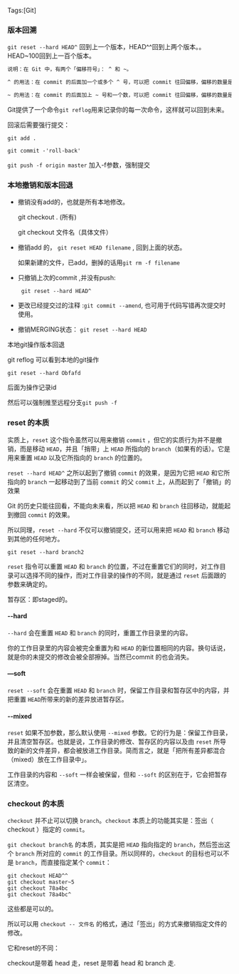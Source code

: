 Tags:[Git]

### 版本回溯

`git reset --hard HEAD^`   回到上一个版本，HEAD^^回到上两个版本。。HEAD~100回到上一百个版本。

```bash
说明：在 Git 中，有两个「偏移符号」： ^ 和 ~。

^ 的用法：在 commit 的后面加一个或多个 ^ 号，可以把 commit 往回偏移，偏移的数量是 ^ 的数量。例如：master^ 表示 master 指向的 commit 之前的那个 commit； HEAD^^ 表示 HEAD 所指向的 commit 往前数两个 commit。

~ 的用法：在 commit 的后面加上 ~ 号和一个数，可以把 commit 往回偏移，偏移的数量是 ~ 号后面的数。例如：HEAD~5 表示 HEAD 指向的 commit往前数 5 个 commit。

```



Git提供了一个命令`git reflog`用来记录你的每一次命令，这样就可以回到未来。

回滚后需要强行提交：

`git add .`  

`git commit -'roll-back'`

`git push -f origin master`   加入-f参数，强制提交



### 本地撤销和版本回退

- 撤销没有add的，也就是所有本地修改。

  git checkout .  (所有)

  git checkout 文件名（具体文件）

- 撤销add 的， `git reset HEAD filename` ,  回到上面的状态。

  如果新建的文件，已add，删掉的话用`git rm -f filename`

- 只撤销上次的commit ,并没有push:

  `	git reset --hard HEAD^`

- 更改已经提交过的注释 :`git commit --amend`, 也可用于代码写错再次提交时使用。

- 撤销MERGING状态： `git reset --hard HEAD`



本地git操作版本回退

git reflog 可以看到本地的git操作

`git reset --hard Obfafd`

后面为操作记录id

然后可以强制推至远程分支`git push -f`



### reset 的本质

实质上，`reset` 这个指令虽然可以用来撤销 `commit` ，但它的实质行为并不是撤销，而是移动 `HEAD`，并且「捎带」上 `HEAD` 所指向的 `branch`（如果有的话）。它是用来重置 `HEAD` 以及它所指向的 `branch` 的位置的。



`reset --hard HEAD^` 之所以起到了撤销 `commit` 的效果，是因为它把 `HEAD` 和它所指向的 `branch` 一起移动到了当前 `commit` 的父 `commit` 上，从而起到了「撤销」的效果

Git 的历史只能往回看，不能向未来看，所以把 `HEAD` 和 `branch` 往回移动，就能起到撤回 `commit` 的效果。

所以同理，`reset --hard` 不仅可以撤销提交，还可以用来把 `HEAD` 和 `branch` 移动到其他的任何地方。

```
git reset --hard branch2
```



`reset` 指令可以重置 `HEAD` 和 `branch` 的位置，不过在重置它们的同时，对工作目录可以选择不同的操作，而对工作目录的操作的不同，就是通过 `reset` 后面跟的参数来确定的。

暂存区：即staged的。

#### --hard

`--hard` 会在重置 `HEAD` 和 `branch` 的同时，重置工作目录里的内容。

你的工作目录里的内容会被完全重置为和 `HEAD` 的新位置相同的内容。换句话说，就是你的未提交的修改会被全部擦掉。当然已commit 的也会消失。



#### —soft

`reset --soft` 会在重置 `HEAD` 和 `branch` 时，保留工作目录和暂存区中的内容，并把重置 `HEAD`所带来的新的差异放进暂存区。



#### --mixed

`reset` 如果不加参数，那么默认使用 `--mixed` 参数。它的行为是：保留工作目录，并且清空暂存区。也就是说，工作目录的修改、暂存区的内容以及由 `reset` 所导致的新的文件差异，都会被放进工作目录。简而言之，就是「把所有差异都混合（mixed）放在工作目录中」。

工作目录的内容和 `--soft` 一样会被保留，但和 `--soft` 的区别在于，它会把暂存区清空。



### checkout 的本质

`checkout` 并不止可以切换 `branch`。`checkout` 本质上的功能其实是：签出（ checkout ）指定的 `commit`。

`git checkout branch名` 的本质，其实是把 `HEAD` 指向指定的 `branch`，然后签出这个 `branch` 所对应的 `commit` 的工作目录。所以同样的，`checkout` 的目标也可以不是 `branch`，而直接指定某个 `commit`：

```
git checkout HEAD^^
git checkout master~5
git checkout 78a4bc
git checkout 78a4bc^
```

这些都是可以的。



所以可以用 `checkout -- 文件名` 的格式，通过「签出」的方式来撤销指定文件的修改。

它和reset的不同：

checkout是带着 head 走，reset 是带着 head 和 branch 走.


